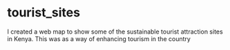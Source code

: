 # tourist_sites
I created a web map to show some of the sustainable tourist attraction sites in Kenya. This was as a way of enhancing tourism in the country
